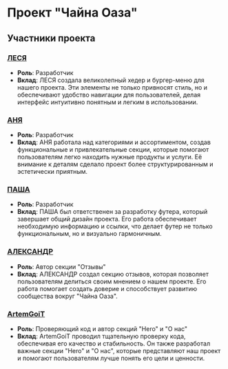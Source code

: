 # Проект "Чайна Оаза"

## Участники проекта

### [ЛЕСЯ](https://github.com/Cassel444)
- **Роль**: Разработчик  
- **Вклад**: ЛЕСЯ создала великолепный хедер и бургер-меню для нашего проекта. Эти элементы не только привносят стиль, но и обеспечивают удобство навигации для пользователей, делая интерфейс интуитивно понятным и легким в использовании.

### [АНЯ](https://github.com/kuzma939)
- **Роль**: Разработчик  
- **Вклад**: АНЯ работала над категориями и ассортиментом, создав функциональные и привлекательные секции, которые помогают пользователям легко находить нужные продукты и услуги. Её внимание к деталям сделало проект более структурированным и эстетически приятным.

### [ПАША](https://github.com/toomach)
- **Роль**: Разработчик  
- **Вклад**: ПАША был ответственен за разработку футера, который завершает общий дизайн проекта. Его работа обеспечивает необходимую информацию и ссылки, что делает футер не только функциональным, но и визуально гармоничным.

### [АЛЕКСАНДР](https://github.com/AlexSandr90)
- **Роль**: Автор секции "Отзывы"  
- **Вклад**: АЛЕКСАНДР создал секцию отзывов, которая позволяет пользователям делиться своим мнением о нашем проекте. Его работа помогает создать доверие и способствует развитию сообщества вокруг "Чайна Оаза".

### [ArtemGoiT](https://github.com/ArtemGoiT)
- **Роль**: Проверяющий код и автор секций "Hero" и "О нас"  
- **Вклад**: ArtemGoiT проводил тщательную проверку кода, обеспечивая его качество и стабильность. Он также разработал важные секции "Hero" и "О нас", которые представляют наш проект и помогают пользователям лучше понять его цели и ценности.
